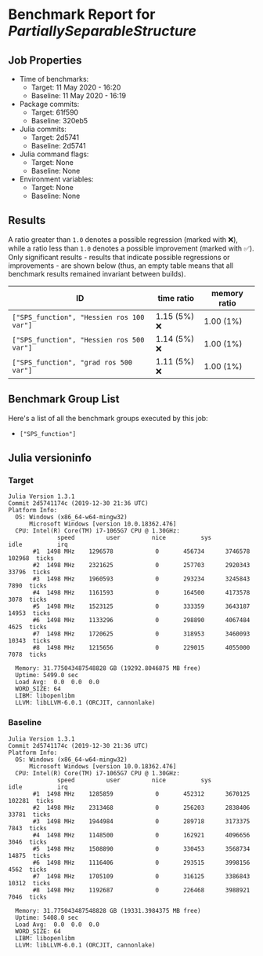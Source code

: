 # Benchmark Report for *PartiallySeparableStructure*

## Job Properties
* Time of benchmarks:
    - Target: 11 May 2020 - 16:20
    - Baseline: 11 May 2020 - 16:19
* Package commits:
    - Target: 61f590
    - Baseline: 320eb5
* Julia commits:
    - Target: 2d5741
    - Baseline: 2d5741
* Julia command flags:
    - Target: None
    - Baseline: None
* Environment variables:
    - Target: None
    - Baseline: None

## Results
A ratio greater than `1.0` denotes a possible regression (marked with :x:), while a ratio less
than `1.0` denotes a possible improvement (marked with :white_check_mark:). Only significant results - results
that indicate possible regressions or improvements - are shown below (thus, an empty table means that all
benchmark results remained invariant between builds).

| ID                                        | time ratio    | memory ratio |
|-------------------------------------------|---------------|--------------|
| `["SPS_function", "Hessien ros 100 var"]` | 1.15 (5%) :x: |   1.00 (1%)  |
| `["SPS_function", "Hessien ros 500 var"]` | 1.14 (5%) :x: |   1.00 (1%)  |
| `["SPS_function", "grad ros 500 var"]`    | 1.11 (5%) :x: |   1.00 (1%)  |

## Benchmark Group List
Here's a list of all the benchmark groups executed by this job:

- `["SPS_function"]`

## Julia versioninfo

### Target
```
Julia Version 1.3.1
Commit 2d5741174c (2019-12-30 21:36 UTC)
Platform Info:
  OS: Windows (x86_64-w64-mingw32)
      Microsoft Windows [version 10.0.18362.476]
  CPU: Intel(R) Core(TM) i7-1065G7 CPU @ 1.30GHz: 
              speed         user         nice          sys         idle          irq
       #1  1498 MHz    1296578            0       456734      3746578       102968  ticks
       #2  1498 MHz    2321625            0       257703      2920343        33796  ticks
       #3  1498 MHz    1960593            0       293234      3245843         7890  ticks
       #4  1498 MHz    1161593            0       164500      4173578         3078  ticks
       #5  1498 MHz    1523125            0       333359      3643187        14953  ticks
       #6  1498 MHz    1133296            0       298890      4067484         4625  ticks
       #7  1498 MHz    1720625            0       318953      3460093        10343  ticks
       #8  1498 MHz    1215656            0       229015      4055000         7078  ticks
       
  Memory: 31.775043487548828 GB (19292.8046875 MB free)
  Uptime: 5499.0 sec
  Load Avg:  0.0  0.0  0.0
  WORD_SIZE: 64
  LIBM: libopenlibm
  LLVM: libLLVM-6.0.1 (ORCJIT, cannonlake)
```

### Baseline
```
Julia Version 1.3.1
Commit 2d5741174c (2019-12-30 21:36 UTC)
Platform Info:
  OS: Windows (x86_64-w64-mingw32)
      Microsoft Windows [version 10.0.18362.476]
  CPU: Intel(R) Core(TM) i7-1065G7 CPU @ 1.30GHz: 
              speed         user         nice          sys         idle          irq
       #1  1498 MHz    1285859            0       452312      3670125       102281  ticks
       #2  1498 MHz    2313468            0       256203      2838406        33781  ticks
       #3  1498 MHz    1944984            0       289718      3173375         7843  ticks
       #4  1498 MHz    1148500            0       162921      4096656         3046  ticks
       #5  1498 MHz    1508890            0       330453      3568734        14875  ticks
       #6  1498 MHz    1116406            0       293515      3998156         4562  ticks
       #7  1498 MHz    1705109            0       316125      3386843        10312  ticks
       #8  1498 MHz    1192687            0       226468      3988921         7046  ticks
       
  Memory: 31.775043487548828 GB (19331.3984375 MB free)
  Uptime: 5408.0 sec
  Load Avg:  0.0  0.0  0.0
  WORD_SIZE: 64
  LIBM: libopenlibm
  LLVM: libLLVM-6.0.1 (ORCJIT, cannonlake)
```